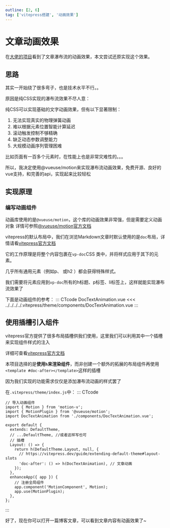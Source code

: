 ```yaml
---
outline: [2, 6]
tag: ['vitepress搭建', '动画效果']
---
```


# 文章动画效果

在[大佬的项目](https://github.com/hacxy/vitepress-theme-mild)看到了文章瀑布流的动画效果，本文尝试还原实现这个效果。

## 思路

其实一开始绕了很多弯子，也是技术水平不行。。

原因是纯CSS实现的瀑布流效果不尽人意：

纯CSS可以实现基础的文字动画效果，但有以下显著限制：

1. 无法实现真实的物理弹簧动画
2. 难以根据元素位置智能计算延迟
3. 滚动触发控制不够精确
4. 缺乏动态参数调整能力
5. 大规模动画序列管理困难

比如页面有一百多个元素时，在性能上也是非常灾难性的。。。

所以，我决定使用@vueuse/motion来实现瀑布流动画效果，免费开源、良好的vue支持，和完善的api，实现起来比较轻松

## 实现原理

### 编写动画组件

动画库使用的是`@vueuse/motion`，这个库的动画效果非常强，但是需要定义动画对象
详情可参照[@vueuse/motion官方文档](https://motion.vueuse.org/api/use-motion)

vitepress的默认布局中，我们在浏览Markdown文章时默认使用的是`doc`布局，详情请看[vitepress官方文档](https://vitepress.dev/reference/default-theme-layout#doc-layout)

它的工作原理是将整个内容包裹在`vp-doc`CSS 类中，并将样式应用于其下的元素。

几乎所有通用元素（例如p、 或h2 ）都会获得特殊样式。

我们需要将元素应用到`vp-doc`所有的h标题、p标签、li标签上，这样就能实现瀑布流效果了

下面是动画组件的参考：
::: CTcode DocTextAnimation.vue
<<< ../../../../.vitepress/theme/components/DocTextAnimation.vue
:::

## 使用插槽引入组件

vitepress官方提供了很多布局插槽供我们使用，这里我们可以利用其中一个插槽来实现组件样式的注入

详细可查看[vitepress官方文档](https://vitepress.dev/guide/extending-default-theme#layout-slots)

本项目选择的是**使用`h`来渲染组件**，而非创建一个额外的拓展的布局组件再使用`<template #doc-after></template>`这样的插槽

因为我们实现的功能需求仅仅是添加瀑布流动画的样式罢了

在`.vitepress/theme/index.js`中：
::: CTcode

```js{}
// 导入动画组件
import { Motion } from 'motion-v';
import { MotionPlugin } from '@vueuse/motion';
import DocTextAnimation from './components/DocTextAnimation.vue';

export default {
  extends: DefaultTheme,
  // ...DefaultTheme, //或者这样写也可
  // 插槽
  Layout: () => {
    return h(DefaultTheme.Layout, null, {
      // https://vitepress.dev/guide/extending-default-theme#layout-slots
      'doc-after': () => h(DocTextAnimation), // 文章动画
    });
  },
  enhanceApp({ app }) {
    // 注册全局组件
    app.component('MotionComponent', Motion);
    app.use(MotionPlugin);
  },
};
```

:::

好了，现在你可以打开一篇博客文章，可以看到文章内容有动画效果了~
